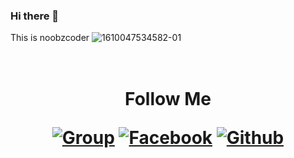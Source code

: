### Hi there 👋
This is noobzcoder
![1610047534582-01](https://user-images.githubusercontent.com/76752507/104003053-1dcbb600-51cc-11eb-9a57-aae865b6dfde.jpeg)












<h1 align="center">
  <br>
  Follow Me
<p align="center">
<a href="https://fb.com/groups/noobzcoder"><img title="Group" src="https://img.shields.io/badge/Group-NoobZTeam-red?style=for-the-badge&logo=facebook"></a>
<a href="https://fb.com/100270428688672"><img title="Facebook" src="https://img.shields.io/badge/Facebook-NoobZ-red?style=for-the-badge&logo=facebook"></a>
<a href="https://github.com/noobzcoder"><img title="Github" src="https://img.shields.io/badge/Github-noobz--coder-blue?style=for-the-badge&logo=github"></a>
